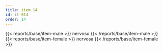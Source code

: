 ```yaml
---
title: item 14
id: it-014
order: 14
---
```

{{< reports/base/item-male >}}
  nervoso
{{< /reports/base/item-male >}}
{{< reports/base/item-female >}}
  nervosa
{{< /reports/base/item-female >}}

